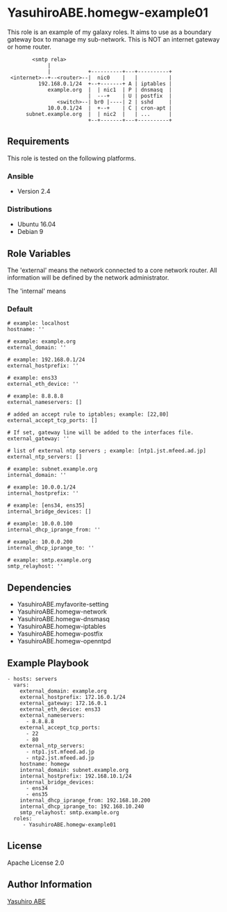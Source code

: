 YasuhiroABE.homegw-example01
============================

This role is an example of my galaxy roles.
It aims to use as a boundary gateway box to manage my sub-network.
This is NOT an internet gateway or home router.

            <smtp rela>
                 |
                 |            +----------+---+----------+
     <internet>--+--<router>--|  nic0    |   |          |
              192.168.0.1/24  +--+-------+ A | iptables |
                 example.org  |  | nic1  | P | dnsmasq  |
                              |  ---+    | U | postfix  |
                    <switch>--| br0 |----| 2 | sshd     |
                 10.0.0.1/24  |  +--+    | C | cron-apt |
          subnet.example.org  |  | nic2  |   | ...      |
                              +--+-------+---+----------+

Requirements
------------

This role is tested on the following platforms.

### Ansible
- Version 2.4

### Distributions
- Ubuntu 16.04
- Debian 9

Role Variables
--------------

The 'external' means the network connected to a core network router.
All information will be defined by the network administrator.

The 'internal' means 

### Default
    # example: localhost
    hostname: ''
    
    # example: example.org
    external_domain: ''
    
    # example: 192.168.0.1/24
    external_hostprefix: ''
    
    # example: ens33
    external_eth_device: ''
    
    # example: 8.8.8.8
    external_nameservers: []

    # added an accept rule to iptables; example: [22,80]
    external_accept_tcp_ports: []
    
    # If set, gateway line will be added to the interfaces file.
    external_gateway: ''

    # list of external ntp servers ; example: [ntp1.jst.mfeed.ad.jp]
    external_ntp_servers: []

    # example: subnet.example.org
    internal_domain: ''
    
    # example: 10.0.0.1/24
    internal_hostprefix: ''

    # example: [ens34, ens35]
    internal_bridge_devices: []
    
    # example: 10.0.0.100
    internal_dhcp_iprange_from: ''
    
    # example: 10.0.0.200
    internal_dhcp_iprange_to: ''
    
    # example: smtp.example.org
    smtp_relayhost: ''

Dependencies
------------

* YasuhiroABE.myfavorite-setting
* YasuhiroABE.homegw-network
* YasuhiroABE.homegw-dnsmasq 
* YasuhiroABE.homegw-iptables
* YasuhiroABE.homegw-postfix
* YasuhiroABE.homegw-openntpd

Example Playbook
----------------

    - hosts: servers
      vars:
        external_domain: example.org
        external_hostprefix: 172.16.0.1/24
        external_gateway: 172.16.0.1
        external_eth_device: ens33
        external_nameservers:
          - 8.8.8.8
        external_accept_tcp_ports:
          - 22
          - 80
        external_ntp_servers:
          - ntp1.jst.mfeed.ad.jp
          - ntp2.jst.mfeed.ad.jp
        hostname: homegw
        internal_domain: subnet.example.org
        internal_hostprefix: 192.168.10.1/24
        internal_bridge_devices:
          - ens34
          - ens35
        internal_dhcp_iprange_from: 192.168.10.200
        internal_dhcp_iprange_to: 192.168.10.240
        smtp_relayhost: smtp.example.org
      roles:
         - YasuhiroABE.homegw-example01

License
-------

Apache License 2.0

Author Information
------------------

[Yasuhiro ABE](http://www.yasundial.org/foaf.xml)
